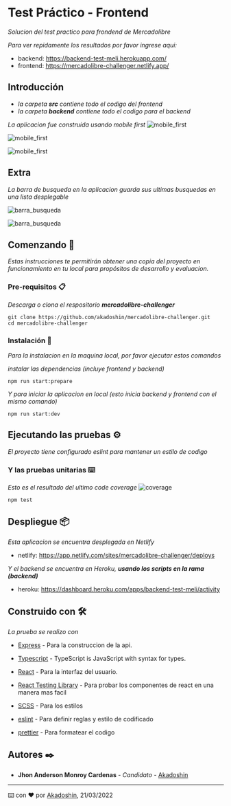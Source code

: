 # Test Práctico - Frontend

_Solucion del test practico para frondend de Mercadolibre_

_Para ver repidamente los resultados por favor ingrese aqui:_

* backend: https://backend-test-meli.herokuapp.com/
* frontend: https://mercadolibre-challenger.netlify.app/

## Introducción

* _la carpeta **src** contiene todo el codigo del frontend_
* _la carpeta **backend** contiene todo el codigo para el backend_

_La aplicacion fue construida usando mobile first_
![mobile_first](https://raw.githubusercontent.com/akadoshin/mercadolibre-challenger/develop/doc/mobile_first-1.png)


![mobile_first](https://raw.githubusercontent.com/akadoshin/mercadolibre-challenger/develop/doc/mobile_first-2.png)


![mobile_first](https://raw.githubusercontent.com/akadoshin/mercadolibre-challenger/develop/doc/mobile_first-3.png)

## Extra
_La barra de busqueda en la aplicacion guarda sus ultimas busquedas en una lista desplegable_

![barra_busqueda](https://raw.githubusercontent.com/akadoshin/mercadolibre-challenger/develop/doc/barra_busqueda_2.png)

![barra_busqueda](https://raw.githubusercontent.com/akadoshin/mercadolibre-challenger/develop/doc/barra_busqueda_1.png)

## Comenzando 🚀

_Estas instrucciones te permitirán obtener una copia del proyecto en funcionamiento en tu local para propósitos de desarrollo y evaluacion._

### Pre-requisitos 📋

_Descarga o clona el respositorio **mercadolibre-challenger**_

```
git clone https://github.com/akadoshin/mercadolibre-challenger.git
cd mercadolibre-challenger
```

### Instalación 🔧

_Para la instalacion en la maquina local, por favor ejecutar estos comandos_

_instalar las dependencias (incluye frontend y backend)_

```
npm run start:prepare
```

_Y para iniciar la aplicacion en local (esto inicia backend y frontend con el mismo comando)_

```
npm run start:dev
```

## Ejecutando las pruebas ⚙️

_El proyecto tiene configurado eslint para mantener un estilo de codigo_

### Y las pruebas unitarias ⌨️

_Esto es el resultado del ultimo code coverage_
![coverage](https://raw.githubusercontent.com/akadoshin/mercadolibre-challenger/develop/doc/coverage.png)

```
npm test
```

## Despliegue 📦

_Esta aplicacion se encuentra desplegada en Netlify_

* netlify: https://app.netlify.com/sites/mercadolibre-challenger/deploys

_Y el backend se encuentra en Heroku, **usando los scripts en la rama (backend)**_

* heroku: https://dashboard.heroku.com/apps/backend-test-meli/activity

## Construido con 🛠️

_La prueba se realizo con_

* [Express](https://expressjs.com/es/) - Para la construccion de la api.
* [Typescript](https://www.typescriptlang.org/) - TypeScript is JavaScript with syntax for types.
* [React](https://es.reactjs.org/) - Para la interfaz del usuario.
* [React Testing Library](https://testing-library.com/docs/react-testing-library/intro/) - Para probar los componentes de react en una manera mas facil
* [SCSS](https://maven.apache.org/) - Para los estilos


* [eslint](https://eslint.org/) - Para definir reglas y estilo de codificado
* [prettier](https://prettier.io/) - Para formatear el codigo

## Autores ✒️

* **Jhon Anderson Monroy Cardenas** - *Candidato* - [Akadoshin](https://github.com/akadoshin)

---
⌨️ con ❤️ por [Akadoshin](https://github.com/akadoshin), 21/03/2022